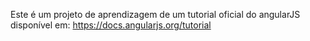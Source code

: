 Este é um projeto de aprendizagem de um tutorial oficial do angularJS disponível em:
https://docs.angularjs.org/tutorial
